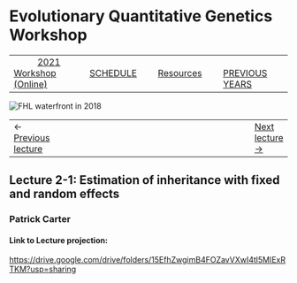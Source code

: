 
# Evolutionary Quantitative Genetics Workshop #

|        |        |        |    |
|--------|---------------------------------------------|--------------------|------------------------------------------|
| &nbsp;&nbsp;&nbsp;&nbsp;&nbsp;&nbsp;&nbsp;&nbsp;&nbsp; [2021 Workshop (Online)](/index.html) &nbsp;&nbsp;&nbsp;&nbsp;&nbsp;&nbsp;&nbsp;&nbsp;&nbsp; | &nbsp;&nbsp;&nbsp;&nbsp;&nbsp;&nbsp;&nbsp;&nbsp;&nbsp;&nbsp;&nbsp;&nbsp; [SCHEDULE](schedule.html) &nbsp;&nbsp;&nbsp;&nbsp;&nbsp;&nbsp;&nbsp;&nbsp;&nbsp; | &nbsp;&nbsp;&nbsp;&nbsp;&nbsp;&nbsp;&nbsp;&nbsp;&nbsp;&nbsp;&nbsp;&nbsp; [Resources](resources.html) &nbsp;&nbsp;&nbsp;&nbsp;&nbsp;&nbsp;&nbsp;&nbsp;&nbsp; | &nbsp;&nbsp;&nbsp;&nbsp;&nbsp;&nbsp;&nbsp;&nbsp;&nbsp; [PREVIOUS YEARS](previous.md) &nbsp;&nbsp;&nbsp;&nbsp;&nbsp;&nbsp; |


<div align="left">
<img src="/media/FHLimage2018b.jpg" alt="FHL waterfront in 2018">
</div>

<table><tr><td>&larr; <a href="lecture1-4.html">Previous lecture</a></td><td width="665">&nbsp;</td><td> <a href="lecture2-2.html">Next lecture &rarr;</a></td></tr></table>
  

## Lecture 2-1: Estimation of inheritance with fixed and random effects ##

### Patrick Carter ###
  
#### Link to Lecture projection: ####

https://drive.google.com/drive/folders/15EfhZwgimB4FOZavVXwI4tl5MIExRTKM?usp=sharing


